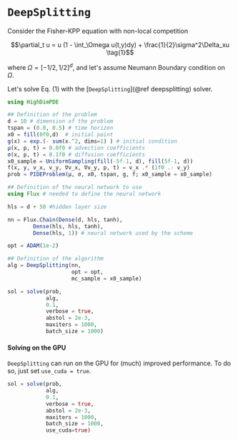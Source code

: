 
# `DeepSplitting`
Consider the Fisher-KPP equation with non-local competition

```math
\partial_t u = u (1 - \int_\Omega u(t,y)dy) + \frac{1}{2}\sigma^2\Delta_xu \tag{1}
```

where $\Omega = [-1/2, 1/2]^d$, and let's assume Neumann Boundary condition on $\Omega$.

Let's solve Eq. (1) with the [`DeepSplitting`](@ref deepsplitting) solver. 

```julia
using HighDimPDE

## Definition of the problem
d = 10 # dimension of the problem
tspan = (0.0, 0.5) # time horizon
x0 = fill(0f0,d)  # initial point
g(x) = exp.(- sum(x.^2, dims=1) ) # initial condition
μ(x, p, t) = 0.0f0 # advection coefficients
σ(x, p, t) = 0.1f0 # diffusion coefficients
x0_sample = UniformSampling(fill(-5f-1, d), fill(5f-1, d))
f(x, y, v_x, v_y, ∇v_x, ∇v_y, p, t) = v_x .* (1f0 .- v_y)
prob = PIDEProblem(μ, σ, x0, tspan, g, f; x0_sample = x0_sample)

## Definition of the neural network to use
using Flux # needed to define the neural network

hls = d + 50 #hidden layer size

nn = Flux.Chain(Dense(d, hls, tanh),
        Dense(hls, hls, tanh),
        Dense(hls, 1)) # neural network used by the scheme

opt = ADAM(1e-2)

## Definition of the algorithm
alg = DeepSplitting(nn,
                    opt = opt,
                    mc_sample = x0_sample)

sol = solve(prob, 
            alg, 
            0.1, 
            verbose = true, 
            abstol = 2e-3,
            maxiters = 1000,
            batch_size = 1000)
```
#### Solving on the GPU
`DeepSplitting` can run on the GPU for (much) improved performance. To do so, just set `use_cuda = true`.

```julia
sol = solve(prob, 
            alg, 
            0.1, 
            verbose = true, 
            abstol = 2e-3,
            maxiters = 1000,
            batch_size = 1000,
            use_cuda=true)
```